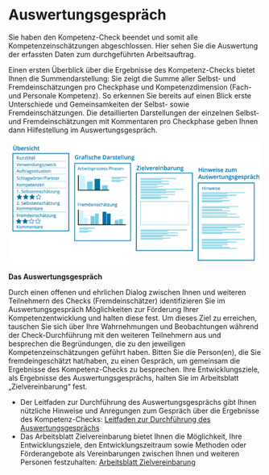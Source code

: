 # Auswertungsgespräch

Sie haben den Kompetenz-Check beendet und somit alle Kompetenzeinschätzungen abgeschlossen. Hier sehen Sie die Auswertung der erfassten Daten zum durchgeführten Arbeitsauftrag. 

Einen ersten Überblick über die Ergebnisse des Kompetenz-Checks bietet Ihnen die Summendarstellung: Sie zeigt die Summe aller Selbst- und Fremdeinschätzungen pro Checkphase und Kompetenzdimension (Fach- und Personale Kompetenz). So erkennen Sie bereits auf einen Blick erste Unterschiede und Gemeinsamkeiten der Selbst- sowie Fremdeinschätzungen.
Die detaillierten Darstellungen der einzelnen Selbst- und Fremdeinschätzungen mit Kommentaren pro Checkphase geben Ihnen dann Hilfestellung im Auswertungsgespräch. 

![Übersicht über das Material zum Auswertungsgespräch](media/Auswertung.jpg)

**Das  Auswertungsgespräch**

Durch einen offenen und ehrlichen Dialog zwischen Ihnen und weiteren Teilnehmern des Checks (Fremdeinschätzer) identifizieren Sie im Auswertungsgespräch Möglichkeiten zur Förderung Ihrer Kompetenzentwicklung und halten diese fest. Um dieses Ziel zu erreichen, tauschen Sie sich über Ihre Wahrnehmungen und Beobachtungen während der Check-Durchführung mit den weiteren Teilnehmern aus und besprechen die Begründungen, die zu den jeweiligen Kompetenzeinschätzungen geführt haben. 
Bitten Sie die Person(en), die Sie fremdeingeschätzt hat/haben, zu einen Gespräch, um gemeinsam die Ergebnisse des Kompetenz-Checks zu besprechen. Ihre Entwicklungsziele, als Ergebnisse des Auswertungsgesprächs, halten Sie im Arbeitsblatt „Zielvereinbarung“ fest.


* Der Leitfaden zur Durchführung des Auswertungsgesprächs gibt Ihnen nützliche Hinweise und Anregungen zum Gespräch über die Ergebnisse des Kompetenz-Checks: <a href="media/Hilfetext_Auswertungsgespraech_Leitfaden.pdf" target="_blank">Leitfaden zur Durchführung des Auswertungsgesprächs</a>
* Das Arbeitsblatt Zielvereinbarung bietet Ihnen die Möglichkeit, Ihre Entwicklungsziele, den Entwicklungszeitraum sowie Methoden oder Förderangebote als Vereinbarungen zwischen Ihnen und weiteren Personen festzuhalten: <a href="media/Arbeitsblatt_Zielformulierung.pdf" target="_blank">Arbeitsblatt Zielvereinbarung</a>





